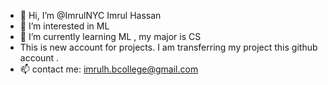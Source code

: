 - 👋 Hi, I’m @ImrulNYC Imrul Hassan
- 👀 I’m interested in ML 
- 🌱 I’m currently learning ML , my major is CS
- This is new account for projects. I am transferring my project this github account . 
- 📫 contact me: imrulh.bcollege@gmail.com

<!---
ImrulNYC/ImrulNYC is a ✨ special ✨ repository because its `README.md` (this file) appears on your GitHub profile.
You can click the Preview link to take a look at your changes.
--->

